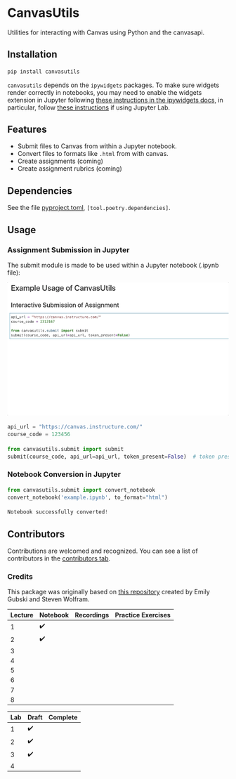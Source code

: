 # CanvasUtils

Utilities for interacting with Canvas using Python and the canvasapi.

## Installation

```bash
pip install canvasutils
```

`canvasutils` depends on the `ipywidgets` packages. To make sure widgets render correctly in notebooks, you may need to enable the widgets extension in Jupyter following [these instructions in the ipywidgets docs](https://ipywidgets.readthedocs.io/en/latest/user_install.html#installation), in particular, follow [these instructions](https://ipywidgets.readthedocs.io/en/latest/user_install.html#installing-the-jupyterlab-extension) if using Jupyter Lab.

## Features

- Submit files to Canvas from within a Jupyter notebook.
- Convert files to formats like `.html` from with canvas.
- Create assignments (coming)
- Create assignment rubrics (coming)

## Dependencies

See the file [pyproject.toml](pyproject.toml), `[tool.poetry.dependencies]`.

## Usage

### Assignment Submission in Jupyter

The submit module is made to be used within a Jupyter notebook (.ipynb file):

![](docs/img/assignment_submit.gif)

```python
api_url = "https://canvas.instructure.com/"
course_code = 123456

from canvasutils.submit import submit
submit(course_code, api_url=api_url, token_present=False)  # token present false allows you to enter token interactively.
```

### Notebook Conversion in Jupyter

```python
from canvasutils.submit import convert_notebook
convert_notebook('example.ipynb', to_format="html")

Notebook successfully converted!
```

## Contributors

Contributions are welcomed and recognized. You can see a list of contributors in the [contributors tab](https://github.com/TomasBeuzen/canvasutils/graphs/contributors).

### Credits

This package was originally based on [this repository](https://github.com/eagubsi/JupyterCanvasSubmit) created by Emily Gubski and Steven Wolfram.

| Lecture | Notebook | Recordings | Practice Exercises |
|---------|----------|------------|--------------------|
| 1       | ✔️       |            |                    |
| 2       | ✔️       |            |                    |
| 3       |          |            |                    |
| 4       |          |            |                    |
| 5       |          |            |                    |
| 6       |          |            |                    |
| 7       |          |            |                    |
| 8       |          |            |                    |

| Lab | Draft | Complete |
|-----|-------|----------|
| 1   | ✔️    |          |
| 2   | ✔️    |          |
| 3   | ✔️    |          |
| 4   |       |          |